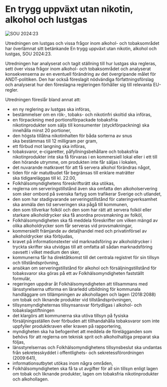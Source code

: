 # En trygg uppväxt utan nikotin, alkohol och lustgas

![ SOU 2024:23](/contentassets/0ce58655cf40467984bcc3aef7ee171c/ill-sou202423-150x200.jpg?width=150&quality=85)

Utredningen om lustgas och vissa frågor inom alkohol- och tobaksområdet har överlämnat sitt betänkande En trygg uppväxt utan nikotin, alkohol och lustgas, SOU 2024:23.

Utredningen har analyserat och tagit ställning till hur lustgas ska regleras, sett över vissa frågor inom alkohol- och tobaksområdet och analyserat konsekvenserna av en eventuell förändring av det övergripande målet för ANDT-politiken. Den har också föreslagit nödvändiga författningsförslag och analyserat hur den föreslagna regleringen förhåller sig till relevanta EU-regler.



Utredningen föreslår bland annat att:

* en ny reglering av lustgas ska införas,
* bestämmelser om en rök-, tobaks- och nikotinfri skoltid ska införas,
* en förpackning med portionsförpackade tobaksfria nikotinprodukter som säljs till konsumenter (styckförpackning) ska innehålla minst 20 portioner,
* den högsta tillåtna nikotinhalten för båda sorterna av snus ska bestämmas till 12 milligram per gram,
* ett förbud mot langning ska införas,
* tobaksvaror, e-cigaretter, påfyllningsbehållare och tobaksfria nikotinprodukter inte ska få förvaras i en kommersiell lokal eller i ett till den hörande utrymme, om produkten inte får säljas i lokalen,
* det nuvarande matkravet för att få servera alkohol förändras något,
* tiden för när matutbudet får begränsas till enklare maträtter ska tidigareläggas till kl. 22.00,
* Folkhälsomyndighetens föreskriftsrätt ska utökas,
* reglerna om serveringstillstånd även ska omfatta den alkoholservering som sker ombord på svenska fartyg som trafikerar Sverige och utlandet,
* den som har stadigvarande serveringstillstånd för cateringverksamhet ska anmäla den tid serveringen ska pågå till kommunen,
* den som tillverkar folköl och den som har rätt att servera folköl eller starkare alkoholdrycker ska få anordna provsmakning av folköl,
* Folkhälsomyndigheten ska få meddela föreskrifter om vilken mängd av olika alkoholdrycker som får serveras vid provsmakningar,
* kommersiellt främjande av detaljhandel med och privatinförsel av alkoholdrycker ska förbjudas,
* kravet på informationstexter vid marknadsföring av alkoholdrycker i tryckta skrifter ska utvidgas till att omfatta all sådan marknadsföring oavsett i vilket medium den sker,
* kommunerna får ha direktåtkomst till det centrala registret för sin tillsyn och tillståndsprövning,
* ansökan om serveringstillstånd för alkohol och försäljningstillstånd för tobaksvaror ska göras på ett av Folkhälsomyndigheten fastställt formulär,
* regeringen uppdrar åt Folkhälsomyndigheten att tillsammans med länsstyrelserna utforma en lärarledd utbildning för kommunala handläggare om tillämpningen av alkohollagen och lagen (2018:2088) om tobak och liknande produkter vid tillståndsprövningen,
* tillsynsmyndigheternas tillsynsansvar förtydligas i alkohol- och tobakslagstiftningen
* det klargörs att kommunerna ska utöva tillsyn på fysiska försäljningsställen över förbuden att tillhandahålla tobaksvaror som inte uppfyller produktkraven eller kraven på rapportering,
* myndigheten ska ha befogenhet att meddela de förelägganden som behövs för att reglerna om teknisk sprit och alkoholhaltiga preparat ska följas,
* länsstyrelsernas och Folkhälsomyndighetens tillsynsbeslut ska undantas från sekretesskyddet i offentlighets- och sekretessförordningen (2009:641),
* informationsutbytet utökas inom några områden,
* Folkhälsomyndigheten ska få ta ut avgifter för all sin tillsyn enligt lagen om tobak och liknande produkter, lagen om tobaksfria nikotinprodukter och alkohollagen.
